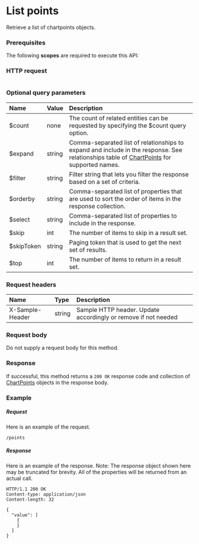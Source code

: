 # List points

Retrieve a list of chartpoints objects.
### Prerequisites
The following **scopes** are required to execute this API: 
### HTTP request
<!-- { "blockType": "ignored" } -->
```http

```
### Optional query parameters
|Name|Value|Description|
|:---------------|:--------|:-------|
|$count|none|The count of related entities can be requested by specifying the $count query option.|
|$expand|string|Comma-separated list of relationships to expand and include in the response. See relationships table of [ChartPoints](../resources/chartpoints.md) for supported names. |
|$filter|string|Filter string that lets you filter the response based on a set of criteria.|
|$orderby|string|Comma-separated list of properties that are used to sort the order of items in the response collection.|
|$select|string|Comma-separated list of properties to include in the response.|
|$skip|int|The number of items to skip in a result set.|
|$skipToken|string|Paging token that is used to get the next set of results.|
|$top|int|The number of items to return in a result set.|

### Request headers
| Name       | Type | Description|
|:-----------|:------|:----------|
| X-Sample-Header  | string  | Sample HTTP header. Update accordingly or remove if not needed|

### Request body
Do not supply a request body for this method.
### Response
If successful, this method returns a `200 OK` response code and collection of [ChartPoints](../resources/chartpoints.md) objects in the response body.
### Example
##### Request
Here is an example of the request.
<!-- {
  "blockType": "request",
  "name": "get_points"
}-->
```http
/points
```
##### Response
Here is an example of the response. Note: The response object shown here may be truncated for brevity. All of the properties will be returned from an actual call.
<!-- {
  "blockType": "response",
  "truncated": true,
  "@odata.type": "microsoft.graph.chartpoints",
  "isCollection": true
} -->
```http
HTTP/1.1 200 OK
Content-type: application/json
Content-length: 32

{
  "value": [
    {
    }
  ]
}
```

<!-- uuid: 8fcb5dbc-d5aa-4681-8e31-b001d5168d79
2015-10-25 14:57:30 UTC -->
<!-- {
  "type": "#page.annotation",
  "description": "List points",
  "keywords": "",
  "section": "documentation",
  "tocPath": ""
}-->